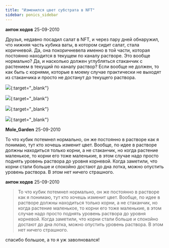 ```yaml
---
title: "Изменился цвет субстрата в NFT"
sidebar: ponics_sidebar
---
```


**антон ходов** 25-09-2010

Друзья, недавно посадил салат в NFT, и через пару дней обнаружил, что нижняя часть кубика ваты, в котором сидит салат, стала коричневой. Да, она покоричневела именно в той части, которая постоянно находится в текущем по каналу растворе. Это вообще нормально? Да, и насколько должен углубляться стаканчик с растением в текущий по каналу раствор? Если вообще не должен, то как быть с корнями, которые в моему случае практически не выходят из стаканчика и просто не достанут до текущего раствора.

[![](/attachimages/3428_IMG_0249[1].png)](https://t.me/ponics_ru_files/4387){:target="_blank"}

[![](/attachimages/3430_IMG_0247[1].png)](https://t.me/ponics_ru_files/4388){:target="_blank"}

[![](/attachimages/3432_IMG_0246[1].png)](https://t.me/ponics_ru_files/4389){:target="_blank"}

[![](/attachimages/3434_IMG_0248[1].png)](https://t.me/ponics_ru_files/4390){:target="_blank"}

**Mole_Garden** 25-09-2010

То что кубик потемнел нормально, он же постоянно в растворе как я понимаю, тут кто хочешь изменит цвет. Вообще, по идее в растворе должны находиться только корни, а не стаканчик, но когда растение маленькое, то корни его тоже маленькие, в этом случае надо просто поднять уровень раствора до уровня корневой. Когда заметили, что корни стали больше и спокойно достают до дна лотка, можно опустить уровень раствора. В этом нет ничего страшного. 


**антон ходов** 25-09-2010

> То что кубик потемнел нормально, он же постоянно в растворе как я понимаю, тут кто хочешь изменит цвет. Вообще, по идее в растворе должны находиться только корни, а не стаканчик, но когда растение маленькое, то корни его тоже маленькие, в этом случае надо просто поднять уровень раствора до уровня корневой. Когда заметили, что корни стали больше и спокойно достают до дна лотка, можно опустить уровень раствора. В этом нет ничего страшного.

спасибо большое, а то я уж заволновался!


